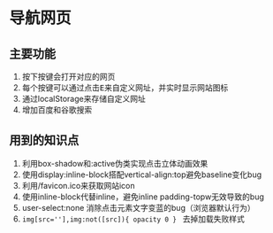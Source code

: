 # 导航网页
## 主要功能
1. 按下按键会打开对应的网页
2. 每个按键可以通过点击<kbd>E</kbd>来自定义网址，并实时显示网站图标
3. 通过localStorage来存储自定义网址
5. 增加百度和谷歌搜索

## 用到的知识点
1. 利用box-shadow和:active伪类实现点击立体动画效果
2. 使用display:inline-block搭配vertical-align:top避免baseline变化bug
3. 利用/favicon.ico来获取网站icon
4. 使用inline-block代替inline，避免inline padding-topw无效导致的bug
5. user-select:none 消除点击元素文字变蓝的bug（浏览器默认行为）
6. `img[src=''],img:not([src]){ opacity 0 } ` 去掉<kbd></kbd>加载失败样式